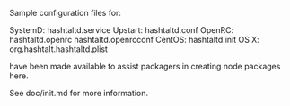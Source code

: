 Sample configuration files for:

SystemD: hashtaltd.service
Upstart: hashtaltd.conf
OpenRC:  hashtaltd.openrc
         hashtaltd.openrcconf
CentOS:  hashtaltd.init
OS X:    org.hashtalt.hashtaltd.plist

have been made available to assist packagers in creating node packages here.

See doc/init.md for more information.
